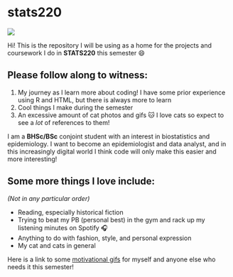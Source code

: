 # stats220

![](https://www.icegif.com/wp-content/uploads/2023/03/icegif-1573.gif)

Hi! This is the repository I will be using as a home for the projects and coursework I do in **STATS220** this semester 😄

## Please follow along to witness:
1. My journey as I learn more about coding! I have some prior experience using R and HTML, but there is always more to learn
2. Cool things I make during the semester
3. An excessive amount of cat photos and gifs 🐱 I love cats so expect to see a *lot* of references to them!

I am a **BHSc/BSc** conjoint student with an interest in biostatistics and epidemiology. I want to become an epidemiologist and data analyst, and in this increasingly digital world I think code will only make this easier and more interesting!

## Some more things I love include:
*(Not in any particular order)*
* Reading, especially historical fiction
* Trying to beat my PB (personal best) in the gym and rack up my listening minutes on Spotify 🎧
* Anything to do with fashion, style, and personal expression
* My cat and cats in general

Here is a link to some [motivational gifs](https://giphy.com/explore/motivational) for myself and anyone else who needs it this semester!
